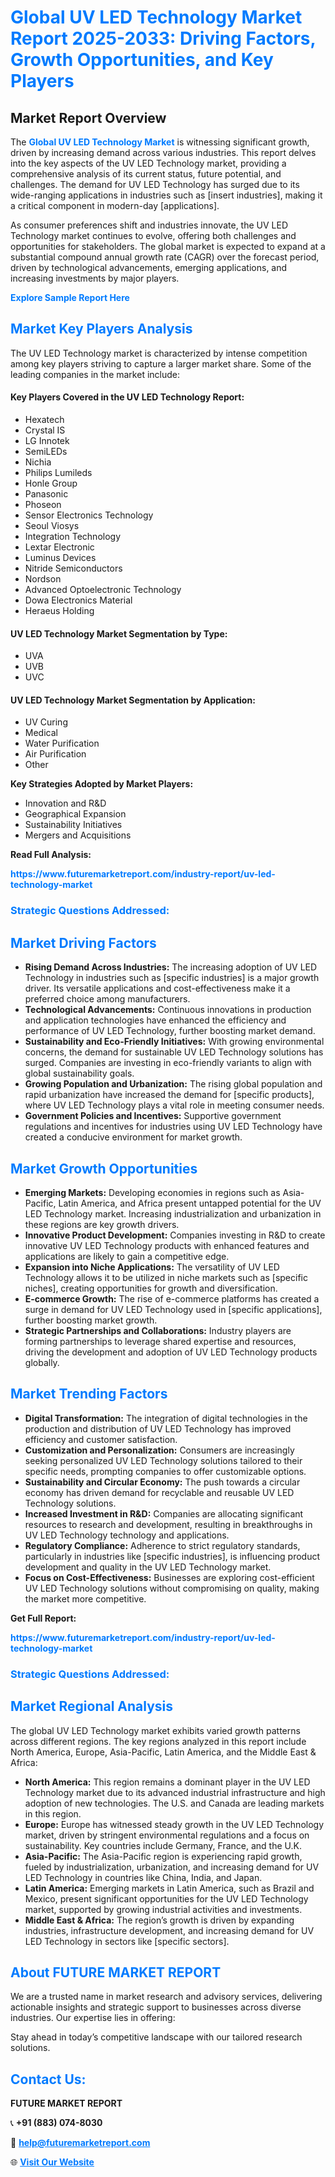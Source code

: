 <h1 style="color: #007BFF;">Global UV LED Technology Market Report 2025-2033: Driving Factors, Growth Opportunities, and Key Players</h1>

<section id="overview">
<h2>Market Report Overview</h2>
<p>The <a href="https://www.futuremarketreport.com/industry-report/uv-led-technology-market" style="color: #007BFF; text-decoration: none;"><strong>Global UV LED Technology Market</strong></a> is witnessing significant growth, driven by increasing demand across various industries. This report delves into the key aspects of the UV LED Technology market, providing a comprehensive analysis of its current status, future potential, and challenges. The demand for UV LED Technology has surged due to its wide-ranging applications in industries such as [insert industries], making it a critical component in modern-day [applications].</p>
<p>As consumer preferences shift and industries innovate, the UV LED Technology market continues to evolve, offering both challenges and opportunities for stakeholders. The global market is expected to expand at a substantial compound annual growth rate (CAGR) over the forecast period, driven by technological advancements, emerging applications, and increasing investments by major players.</p>
</section>

<section id="overview">
<p><a href="https://www.futuremarketreport.com/request-sample/reportId=87178" style="color: #007BFF; text-decoration: none;"><strong>Explore Sample Report Here</strong></a></p>
</section>

<section id="key-players">
<h2 style="color: #007BFF;">Market Key Players Analysis</h2>
<p>The UV LED Technology market is characterized by intense competition among key players striving to capture a larger market share. Some of the leading companies in the market include:</p>
<h4>Key Players Covered in the UV LED Technology Report:</h4>
<ul><li>Hexatech</li><li>Crystal IS</li><li>LG Innotek</li><li>SemiLEDs</li><li>Nichia</li><li>Philips Lumileds</li><li>Honle Group</li><li>Panasonic</li><li>Phoseon</li><li>Sensor Electronics Technology</li><li>Seoul Viosys</li><li>Integration Technology</li><li>Lextar Electronic</li><li>Luminus Devices</li><li>Nitride Semiconductors</li><li>Nordson</li><li>Advanced Optoelectronic Technology</li><li>Dowa Electronics Material</li><li>Heraeus Holding</li></ul>
<h4>UV LED Technology Market Segmentation by Type:</h4>
<ul><li>UVA</li><li>UVB</li><li>UVC</li></ul>

<h4>UV LED Technology Market Segmentation by Application:</h4>
<ul><li>UV Curing</li><li>Medical</li><li>Water Purification</li><li>Air Purification</li><li>Other</li></ul>
<p><strong>Key Strategies Adopted by Market Players:</strong></p>
<ul>
<li>Innovation and R&D</li>
<li>Geographical Expansion</li>
<li>Sustainability Initiatives</li>
<li>Mergers and Acquisitions</li>
</ul>
</section>

<section>
<p><strong>Read Full Analysis: </strong></p><a href="https://www.futuremarketreport.com/industry-report/uv-led-technology-market" style="color: #007BFF; text-decoration: none;"><strong>https://www.futuremarketreport.com/industry-report/uv-led-technology-market</strong></a>
<h3 style="color: #007BFF;">Strategic Questions Addressed:</h3>
</section>

<section id="driving-factors">
<h2 style="color: #007BFF;">Market Driving Factors</h2>
<ul>
<li><strong>Rising Demand Across Industries:</strong> The increasing adoption of UV LED Technology in industries such as [specific industries] is a major growth driver. Its versatile applications and cost-effectiveness make it a preferred choice among manufacturers.</li>
<li><strong>Technological Advancements:</strong> Continuous innovations in production and application technologies have enhanced the efficiency and performance of UV LED Technology, further boosting market demand.</li>
<li><strong>Sustainability and Eco-Friendly Initiatives:</strong> With growing environmental concerns, the demand for sustainable UV LED Technology solutions has surged. Companies are investing in eco-friendly variants to align with global sustainability goals.</li>
<li><strong>Growing Population and Urbanization:</strong> The rising global population and rapid urbanization have increased the demand for [specific products], where UV LED Technology plays a vital role in meeting consumer needs.</li>
<li><strong>Government Policies and Incentives:</strong> Supportive government regulations and incentives for industries using UV LED Technology have created a conducive environment for market growth.</li>
</ul>
</section>

<section id="growth-opportunities">
<h2 style="color: #007BFF;">Market Growth Opportunities</h2>
<ul>
<li><strong>Emerging Markets:</strong> Developing economies in regions such as Asia-Pacific, Latin America, and Africa present untapped potential for the UV LED Technology market. Increasing industrialization and urbanization in these regions are key growth drivers.</li>
<li><strong>Innovative Product Development:</strong> Companies investing in R&D to create innovative UV LED Technology products with enhanced features and applications are likely to gain a competitive edge.</li>
<li><strong>Expansion into Niche Applications:</strong> The versatility of UV LED Technology allows it to be utilized in niche markets such as [specific niches], creating opportunities for growth and diversification.</li>
<li><strong>E-commerce Growth:</strong> The rise of e-commerce platforms has created a surge in demand for UV LED Technology used in [specific applications], further boosting market growth.</li>
<li><strong>Strategic Partnerships and Collaborations:</strong> Industry players are forming partnerships to leverage shared expertise and resources, driving the development and adoption of UV LED Technology products globally.</li>
</ul>
</section>

<section id="trending-factors">
<h2 style="color: #007BFF;">Market Trending Factors</h2>
<ul>
<li><strong>Digital Transformation:</strong> The integration of digital technologies in the production and distribution of UV LED Technology has improved efficiency and customer satisfaction.</li>
<li><strong>Customization and Personalization:</strong> Consumers are increasingly seeking personalized UV LED Technology solutions tailored to their specific needs, prompting companies to offer customizable options.</li>
<li><strong>Sustainability and Circular Economy:</strong> The push towards a circular economy has driven demand for recyclable and reusable UV LED Technology solutions.</li>
<li><strong>Increased Investment in R&D:</strong> Companies are allocating significant resources to research and development, resulting in breakthroughs in UV LED Technology technology and applications.</li>
<li><strong>Regulatory Compliance:</strong> Adherence to strict regulatory standards, particularly in industries like [specific industries], is influencing product development and quality in the UV LED Technology market.</li>
<li><strong>Focus on Cost-Effectiveness:</strong> Businesses are exploring cost-efficient UV LED Technology solutions without compromising on quality, making the market more competitive.</li>
</ul>
</section>

<section>
<p><strong>Get Full Report: </strong></p><a href="https://www.futuremarketreport.com/industry-report/uv-led-technology-market" style="color: #007BFF; text-decoration: none;"><strong>https://www.futuremarketreport.com/industry-report/uv-led-technology-market</strong></a>
<h3 style="color: #007BFF;">Strategic Questions Addressed:</h3>
</section>


<section id="regional-analysis">
<h2 style="color: #007BFF;">Market Regional Analysis</h2>
<p>The global UV LED Technology market exhibits varied growth patterns across different regions. The key regions analyzed in this report include North America, Europe, Asia-Pacific, Latin America, and the Middle East & Africa:</p>
<ul>
<li><strong>North America:</strong> This region remains a dominant player in the UV LED Technology market due to its advanced industrial infrastructure and high adoption of new technologies. The U.S. and Canada are leading markets in this region.</li>
<li><strong>Europe:</strong> Europe has witnessed steady growth in the UV LED Technology market, driven by stringent environmental regulations and a focus on sustainability. Key countries include Germany, France, and the U.K.</li>
<li><strong>Asia-Pacific:</strong> The Asia-Pacific region is experiencing rapid growth, fueled by industrialization, urbanization, and increasing demand for UV LED Technology in countries like China, India, and Japan.</li>
<li><strong>Latin America:</strong> Emerging markets in Latin America, such as Brazil and Mexico, present significant opportunities for the UV LED Technology market, supported by growing industrial activities and investments.</li>
<li><strong>Middle East & Africa:</strong> The region’s growth is driven by expanding industries, infrastructure development, and increasing demand for UV LED Technology in sectors like [specific sectors].</li>
</ul>
</section>

<footer>
<h2 style="color: #007BFF;">About FUTURE MARKET REPORT</h2>
<p>We are a trusted name in market research and advisory services, delivering actionable insights and strategic support to businesses across diverse industries. Our expertise lies in offering:</p>

<p>Stay ahead in today’s competitive landscape with our tailored research solutions.</p>

<h2 style="color: #007BFF;">Contact Us:</h2>
<p><strong>FUTURE MARKET REPORT</strong></p>
<p>📞 <strong>+91 (883) 074-8030</strong></p>
<p>📧 <strong><a href="mailto:help@futuremarketreport.com" style="color: #007BFF;">help@futuremarketreport.com</a></strong></p>
<p>🌐 <strong><a href="https://www.futuremarketreport.com/" style="color: #007BFF;">Visit Our Website</a></strong></p>
</footer>